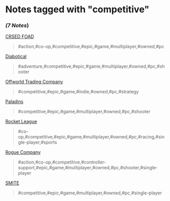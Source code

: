 # Notes tagged with "competitive"

### _(7 Notes_)

[CRSED FOAD](./../CRSED%20FOAD.html)
> #action,#co-op,#competitive,#epic,#game,#multiplayer,#owned,#pc

[Diabotical](./../Diabotical.html)
> #adventure,#competitive,#epic,#game,#multiplayer,#owned,#pc,#shooter

[Offworld Trading Company](./../Offworld%20Trading%20Company.html)
> #competitive,#epic,#game,#indie,#owned,#pc,#strategy

[Paladins](./../Paladins.html)
> #competitive,#epic,#game,#multiplayer,#owned,#pc,#shooter

[Rocket League](./../Rocket%20League.html)
> #co-op,#competitive,#epic,#game,#multiplayer,#owned,#pc,#racing,#single-player,#sports

[Rogue Company](./../Rogue%20Company.html)
> #action,#co-op,#competitive,#controller-support,#epic,#game,#multiplayer,#owned,#pc,#shooter,#single-player

[SMITE](./../SMITE.html)
> #competitive,#epic,#game,#multiplayer,#owned,#pc,#single-player

